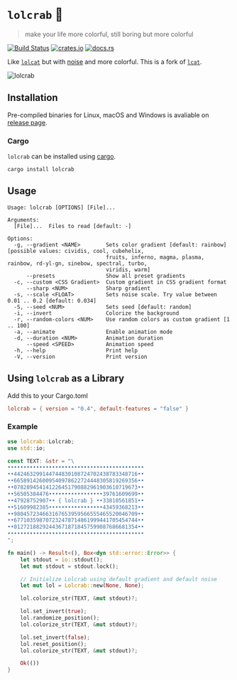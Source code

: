 # `lolcrab` :crab:

> make your life more colorful, still boring but more colorful

[![Build Status](https://github.com/mazznoer/lolcrab/actions/workflows/ci.yml/badge.svg)](https://github.com/mazznoer/lolcrab/actions)
[![crates.io](https://img.shields.io/crates/v/lolcrab.svg)](https://crates.io/crates/lolcrab)
[![docs.rs](https://docs.rs/lolcrab/badge.svg)](https://docs.rs/lolcrab)

Like [`lolcat`](https://github.com/busyloop/lolcat) but with [noise](https://en.wikipedia.org/wiki/OpenSimplex_noise) and more colorful. This is a fork of [`lcat`](https://github.com/davidkna/lcat-rs).

![lolcrab](docs/images/lolcrab.png)

## Installation

Pre-compiled binaries for Linux, macOS and Windows is avaliable on [release page](https://github.com/mazznoer/lolcrab/releases).

### Cargo

`lolcrab` can be installed using [cargo](https://www.rust-lang.org/tools/install).

```shell
cargo install lolcrab
```

## Usage

```text
Usage: lolcrab [OPTIONS] [File]...

Arguments:
  [File]...  Files to read [default: -]

Options:
  -g, --gradient <NAME>        Sets color gradient [default: rainbow] [possible values: cividis, cool, cubehelix,
                               fruits, inferno, magma, plasma, rainbow, rd-yl-gn, sinebow, spectral, turbo,
                               viridis, warm]
      --presets                Show all preset gradients
  -c, --custom <CSS Gradient>  Custom gradient in CSS gradient format
      --sharp <NUM>            Sharp gradient
  -s, --scale <FLOAT>          Sets noise scale. Try value between 0.01 .. 0.2 [default: 0.034]
  -S, --seed <NUM>             Sets seed [default: random]
  -i, --invert                 Colorize the background
  -r, --random-colors <NUM>    Use random colors as custom gradient [1 .. 100]
  -a, --animate                Enable animation mode
  -d, --duration <NUM>         Animation duration
      --speed <SPEED>          Animation speed
  -h, --help                   Print help
  -V, --version                Print version
```

## Using `lolcrab` as a Library

Add this to your Cargo.toml

```toml
lolcrab = { version = "0.4", default-features = "false" }
```

### Example

```rust
use lolcrab::Lolcrab;
use std::io;

const TEXT: &str = "\
•••••••••••••••••••••••••••••••••••••••••••
••442463299144744830108724702438783348716••
••665891426009540978622724448305819269356••
••078289454141226451790882961903610719673••
••56505384476•••••••••••••••••39761609699••
••47928752907•• { lolcrab } ••33810561851••
••51609982385•••••••••••••••••43459368213••
••980457234663167653959566555465520046709••
••677103598707232478714861999441705454744••
••012721882924436718718457599087686681354••
•••••••••••••••••••••••••••••••••••••••••••
";

fn main() -> Result<(), Box<dyn std::error::Error>> {
    let stdout = io::stdout();
    let mut stdout = stdout.lock();

    // Initialize Lolcrab using default gradient and default noise
    let mut lol = Lolcrab::new(None, None);

    lol.colorize_str(TEXT, &mut stdout)?;

    lol.set_invert(true);
    lol.randomize_position();
    lol.colorize_str(TEXT, &mut stdout)?;

    lol.set_invert(false);
    lol.reset_position();
    lol.colorize_str(TEXT, &mut stdout)?;

    Ok(())
}
```

